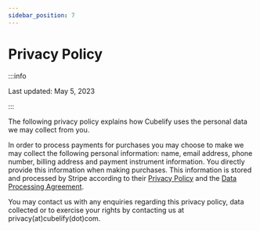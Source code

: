 ```yaml
---
sidebar_position: 7
---
```


# Privacy Policy

:::info

Last updated: May 5, 2023

:::

The following privacy policy explains how Cubelify uses the personal data we may collect from you.

In order to process payments for purchases you may choose to make we may collect the following personal information:
name, email address, phone number, billing address and payment instrument information. You directly provide this
information when making purchases. This information is stored and processed by Stripe according to
their [Privacy Policy](https://stripe.com/privacy) and the [Data Processing Agreement](https://stripe.com/legal/dpa).

You may contact us with any enquiries regarding this privacy policy, data collected or to exercise your rights by
contacting us at privacy(at)cubelify(dot)com.
